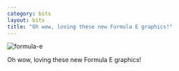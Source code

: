 ```yaml
---
category: bits
layout: bits
title: "Oh wow, loving these new Formula E graphics!"
---
```


![formula-e](/images/bits/2017/2017-12-02_18-13-26.png)

Oh wow, loving these new Formula E graphics!
